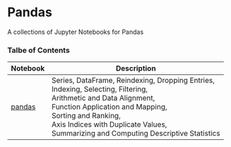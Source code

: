 # Pandas
A collections of Jupyter Notebooks for Pandas

### Talbe of Contents ###
|Notebook|Description|
|--------------|-----------------------------------|
|[pandas](./pandas.ipynb)|Series, DataFrame, Reindexing, Dropping Entries, <br/> Indexing, Selecting, Filtering, <br/>Arithmetic and Data Alignment, <br/>Function Application and Mapping, <br/>Sorting and Ranking, <br/>Axis Indices with Duplicate Values, <br/>Summarizing and Computing Descriptive Statistics|
